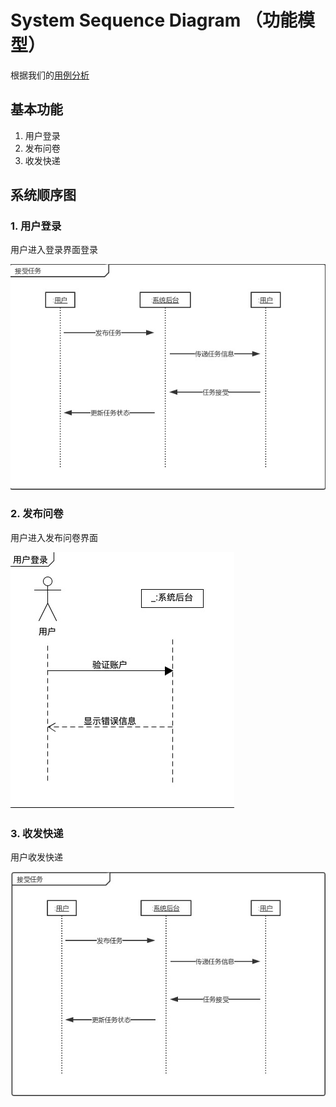 

# System Sequence Diagram （功能模型）

根据我们的[用例分析](https://github.com/make-money-sysu/Dashboard/blob/master/文档内容/image/usecase.png)

## 基本功能

1. 用户登录
2. 发布问卷
3. 收发快递


## 系统顺序图

### 1. 用户登录


用户进入登录界面登录

![用户登陆](./domain-model/Seq1.jpg)


### 2. 发布问卷


用户进入发布问卷界面

![发布问卷](./domain-model/Seq2.jpg)



### 3. 收发快递


用户收发快递

![收发快递](./domain-model/Seq3.jpg)






